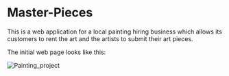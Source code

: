 # Master-Pieces
This is a web application for a local painting hiring business which allows its customers to rent the art and the artists to submit their art pieces.

The initial web page looks like this:

![Painting_project](https://github.com/sairamharshith/Master-Pieces/assets/77010040/69e7ca60-cb90-4d87-b5f9-a47f4ea2e549)
